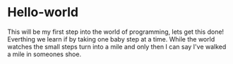 # Hello-world
This will be my first step into the world of programming, lets get this done!
Everthing we learn if by taking one baby step at a time. 
While the world watches the small steps turn into a mile and only then I can say I've walked a mile in someones shoe.

